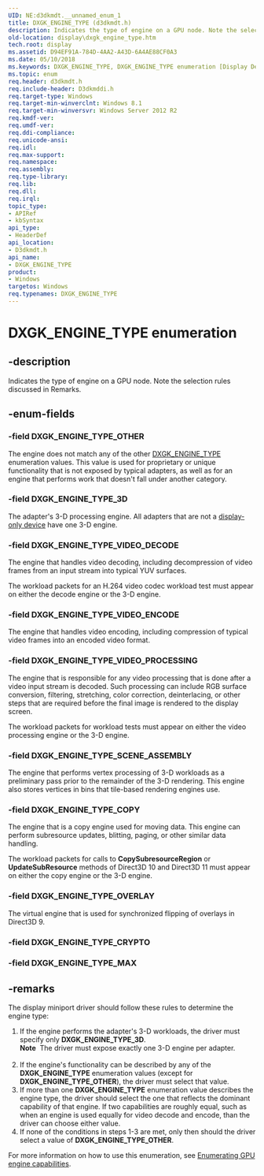 ```yaml
---
UID: NE:d3dkmdt.__unnamed_enum_1
title: DXGK_ENGINE_TYPE (d3dkmdt.h)
description: Indicates the type of engine on a GPU node. Note the selection rules discussed in Remarks.
old-location: display\dxgk_engine_type.htm
tech.root: display
ms.assetid: D94EF91A-784D-4AA2-A43D-6A4AE88CF0A3
ms.date: 05/10/2018
ms.keywords: DXGK_ENGINE_TYPE, DXGK_ENGINE_TYPE enumeration [Display Devices], DXGK_ENGINE_TYPE_3D, DXGK_ENGINE_TYPE_COPY, DXGK_ENGINE_TYPE_OTHER, DXGK_ENGINE_TYPE_OVERLAY, DXGK_ENGINE_TYPE_SCENE_ASSEMBLY, DXGK_ENGINE_TYPE_VIDEO_DECODE, DXGK_ENGINE_TYPE_VIDEO_ENCODE, DXGK_ENGINE_TYPE_VIDEO_PROCESSING, d3dkmdt/DXGK_ENGINE_TYPE, d3dkmdt/DXGK_ENGINE_TYPE_3D, d3dkmdt/DXGK_ENGINE_TYPE_COPY, d3dkmdt/DXGK_ENGINE_TYPE_OTHER, d3dkmdt/DXGK_ENGINE_TYPE_OVERLAY, d3dkmdt/DXGK_ENGINE_TYPE_SCENE_ASSEMBLY, d3dkmdt/DXGK_ENGINE_TYPE_VIDEO_DECODE, d3dkmdt/DXGK_ENGINE_TYPE_VIDEO_ENCODE, d3dkmdt/DXGK_ENGINE_TYPE_VIDEO_PROCESSING, display.dxgk_engine_type
ms.topic: enum
req.header: d3dkmdt.h
req.include-header: D3dkmddi.h
req.target-type: Windows
req.target-min-winverclnt: Windows 8.1
req.target-min-winversvr: Windows Server 2012 R2
req.kmdf-ver: 
req.umdf-ver: 
req.ddi-compliance: 
req.unicode-ansi: 
req.idl: 
req.max-support: 
req.namespace: 
req.assembly: 
req.type-library: 
req.lib: 
req.dll: 
req.irql: 
topic_type:
- APIRef
- kbSyntax
api_type:
- HeaderDef
api_location:
- D3dkmdt.h
api_name:
- DXGK_ENGINE_TYPE
product:
- Windows
targetos: Windows
req.typenames: DXGK_ENGINE_TYPE
---
```


# DXGK_ENGINE_TYPE enumeration


## -description


Indicates the type of engine on a GPU node. Note the selection rules discussed in Remarks.


## -enum-fields




### -field DXGK_ENGINE_TYPE_OTHER

The engine does not match any of the other <a href="https://docs.microsoft.com/windows-hardware/drivers/ddi/content/d3dkmdt/ne-d3dkmdt-dxgk_engine_type">DXGK_ENGINE_TYPE</a> enumeration values. This value is used for proprietary or unique functionality that is not exposed by typical adapters, as well as for an engine that performs work that doesn't fall under another category.


### -field DXGK_ENGINE_TYPE_3D

The adapter's 3-D processing engine. All adapters that are not a <a href="https://docs.microsoft.com/windows-hardware/drivers/ddi/content/index">display-only device</a> have one 3-D engine.


### -field DXGK_ENGINE_TYPE_VIDEO_DECODE

The engine that handles video decoding, including decompression of video frames from an input stream into typical YUV surfaces.

The workload packets for an H.264 video codec workload test must appear on either the decode engine or the 3-D engine.


### -field DXGK_ENGINE_TYPE_VIDEO_ENCODE

The engine that handles video encoding, including compression of typical video frames into an encoded video format.


### -field DXGK_ENGINE_TYPE_VIDEO_PROCESSING

The engine that is responsible for any video processing that is done after a video input stream is decoded. Such processing can include RGB surface conversion, filtering, stretching, color correction, deinterlacing, or other steps that are required before the final image is rendered to the display screen.

The workload packets for workload tests must appear on either the video processing engine or the 3-D engine.


### -field DXGK_ENGINE_TYPE_SCENE_ASSEMBLY

The engine that performs vertex processing of 3-D workloads as a preliminary pass prior to the remainder of the 3-D rendering. This engine also stores vertices in bins that tile-based rendering engines use.


### -field DXGK_ENGINE_TYPE_COPY

The engine that is a copy engine used for moving data. This engine can perform subresource updates, blitting, paging, or other similar data handling.

The workload packets for calls to <b>CopySubresourceRegion</b> or <b>UpdateSubResource</b> methods of Direct3D 10 and Direct3D 11 must appear on either the copy engine or the 3-D engine.


### -field DXGK_ENGINE_TYPE_OVERLAY

The virtual engine that is used for synchronized flipping of overlays in Direct3D 9.


### -field DXGK_ENGINE_TYPE_CRYPTO


### -field DXGK_ENGINE_TYPE_MAX




## -remarks



The display miniport driver should follow these rules to determine the engine type:

<ol>
<li>If the engine performs the adapter's 3-D workloads, the driver must specify only <b>DXGK_ENGINE_TYPE_3D</b>.<div class="alert"><b>Note</b>  The driver must expose exactly one 3-D engine per adapter.</div>
<div> </div>
</li>
<li>If the engine's functionality can be described by any of the <b>DXGK_ENGINE_TYPE</b> enumeration values (except for <b>DXGK_ENGINE_TYPE_OTHER</b>), the driver must select that value.</li>
<li>If more than one <b>DXGK_ENGINE_TYPE</b> enumeration value describes the engine type, the driver should select the one that reflects the dominant capability of that engine. If two capabilities are roughly equal, such as when an engine is used equally for video decode and encode, than the driver can choose either value.</li>
<li>If none of the conditions in steps 1-3 are met, only then should the driver select a value of <b>DXGK_ENGINE_TYPE_OTHER</b>.</li>
</ol>
For more information on how to use this enumeration, see <a href="https://docs.microsoft.com/windows-hardware/drivers/display/enumerating-gpu-nodes">Enumerating GPU engine capabilities</a>.



